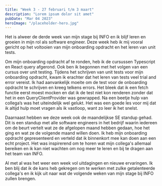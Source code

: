 ```yaml
---
title: "Week 3 - 27 februari t/m 3 maart"
description: "Lorem ipsum dolor sit amet"
pubDate: "Mar 04 2023"
heroImage: "/placeholder-hero.jpg"
---
```


Het is alweer de derde week van mijn stage bij INFO en ik blijf leren en groeien in mijn rol als software engineer. Deze week heb ik mij vooral gericht op het voltooien van mijn onboarding opdracht en het leren van unit tests.

Om mijn onboarding opdracht af te ronden, heb ik de cursussen Typescript en React query afgerond. Ook ben ik begonnen met het volgen van een cursus over unit testing. Tijdens het schrijven van unit tests voor mijn onboarding opdracht, kwam ik erachter dat het leren van tests veel trial and error vereist. Ik had aanvankelijk moeite om de test voor de onboarding opdracht te schrijven en kreeg telkens errors. Het bleek dat ik een fetch functie eerst moest mocken en dat ik de test niet kon renderen zonder dat het in een QueryClientProvider was gewrapped. Na een beetje hulp van collega’s was het uiteindelijk wel gelukt. Het was een goede les voor mij dat ik altijd hulp moet vragen als ik vastloop, want zo leer ik het snelst.

Daarnaast hebben we deze week ook de maandelijkse SE standup gehad. Dit is een standup met alle software engineers in het bedrijf waarin iedereen om de beurt vertelt wat ze de afgelopen maand hebben gedaan, hoe het ging en wat ze de volgende maand willen doen. Ik heb mijn onboarding opdracht gepresenteerd en verteld dat ik binnenkort mee kan doen aan een echt project. Het was inspirerend om te horen wat mijn collega's allemaal bereiken en ik kan niet wachten om nog meer te leren en bij te dragen aan het team van INFO.

Al met al was het weer een week vol uitdagingen en nieuwe ervaringen. Ik ben blij dat ik de kans heb gekregen om te werken met zulke getalenteerde collega's en ik kijk uit naar wat de volgende weken van mijn stage bij INFO zullen brengen.
